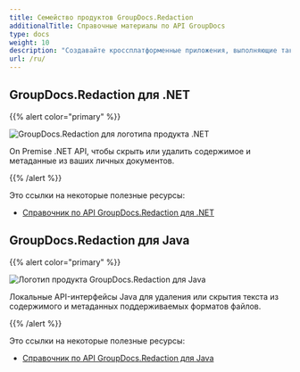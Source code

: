 ```yaml
---
title: Семейство продуктов GroupDocs.Redaction
additionalTitle: Справочные материалы по API GroupDocs
type: docs
weight: 10
description: "Создавайте кроссплатформенные приложения, выполняющие такие операции, как редактирование, скрытие, удаление контента и метаданных из документов, презентаций, листов и файлов PDF."
url: /ru/
---
```


## GroupDocs.Redaction для .NET

{{% alert color="primary" %}} 

![GroupDocs.Redaction для логотипа продукта .NET](../gdocs_net.png)

On Premise .NET API, чтобы скрыть или удалить содержимое и метаданные из ваших личных документов.

{{% /alert %}} 

Это ссылки на некоторые полезные ресурсы:

- [Справочник по API GroupDocs.Redaction для .NET](/redaction/ru/net/)


## GroupDocs.Redaction для Java

{{% alert color="primary" %}}

![Логотип продукта GroupDocs.Redaction для Java](../gdocs_java.png)

Локальные API-интерфейсы Java для удаления или скрытия текста из содержимого и метаданных поддерживаемых форматов файлов.

{{% /alert %}}

Это ссылки на некоторые полезные ресурсы:

- [Справочник по API GroupDocs.Redaction для Java](/redaction/java/)
